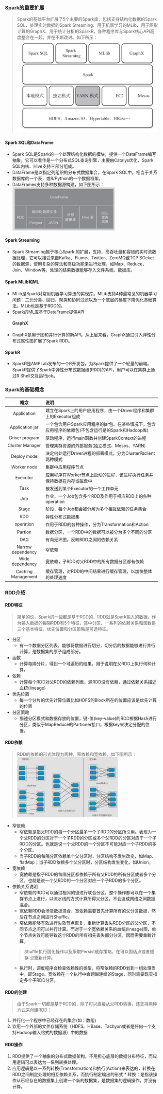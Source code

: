 ### Spark的重要扩展

> Spark的基础平台扩展了5个主要的Spark库，包括支持结构化数据的Spark SQL、处理实时数据的Spark Streaming、用于机器学习的MLib、用于图形计算的GraphX、用于统计分析的SparkR，各种程序库与Spark核心API高度整合在一起，并在不断改进。如下所示：  
>     ![spakr结构图](../img/spark_arch.png)

#### Spark SQL和DataFrame

* Spark SQL是Spark的一个处理结构化数据的模块，提供一个DataFrame编写抽象。它可以看作是一个分布式SQL查询引擎，主要由Catalys优化、Spark SQL内核、Hive支持三部分组成。
* DataFrame是以指定列组织的分布式数据集合，在Spark SQL中，相当于关系数据库的一个表，或R/Python的一个数据框架。
* DataFrames支持多种数据源构建，如下图所示：
  ![DataFrames支持多种数据源构建](../img/dataframes_data.png)

#### Spark Streaming

* Spark Streaming属于核心Spark 的扩展，支持，高吞吐量和容错的实时流数据处理，它可以接受来自Kafka、Flume、Twitter、ZeroMQ或TCP SOcket的数据源，使用复杂的算法和高级功能来进行处理，如Map、Reduce、Join、Window等，处理的结果数据能够存入文件系统、数据库。

#### Spark MLib和ML

* MLib是Spark对常用机器学习算法的实现库。MLib支持4种最常见的机器学习问题：二元分类、回归、聚类和协同过滤以及一个底层的梯度下降优化基础算法。MLib也是基于RDD的。
* Spark的ML库基于DataFrame提供API
  #### GraphX
* GraphX是用于图和并行计算的新API。从上层来看，GraphX通过引入弹性分布式属性图扩展了Spark RDD。

#### SparkR

* SparkR是AMPLab发布的一个R开发包，为Spark提供了一个轻量的前端。SparkR提供了Spark中弹性分布式数据级\(RDD\)的API，用户可以在集群上通过R Shell交互运行job。

### Spark的基础概念

| 概念 | 说明 |
| :---: | :--- |
| Application | 建立在Spark上的用户应用程序，由一个Driver程序和集群上的Executor组成 |
| Application jar | 一个包含用户Spark应用程序的jar包。在某些情况下，包含应用程序的依赖包\(不包含运行是的Spark和Hadoop库\) |
| Driver program | 驱动程序，运行main函数并创建SparkContext的进程 |
| Cluster Manager | 管理集群资源的外部服务\(独立模式、Mesos、YARN\) |
| Deploy mode | 决定何处运行Driver进程的部署模式，分为Cluster和client两种模式 |
| Worker node | 集群中应用程序节点 |
| Executor | 应用程序在Worker节点上启动的进程，该进程执行任务并保持数据在内存或磁盘中 |
| Task | 被发送到某个Executor的一个工作单元 |
| Job | 作业，一个Job包含多个RDD及作用于相应RDD上的各种operation |
| Stage | 阶段，每个Job都会被分解为多个相互依赖的任务集合 |
| RDD | 弹性分布式数据集 |
| operation | 作用于RDD的各种操作，分为Transformation和Action |
| Partion | 数据分区，一个RDD中的数据可以被分为多个不同的分区 |
| DAG | 有向无环图，反映RDD之间的依赖关系 |
| Narrow dependency | 窄依赖 |
| Wide dependency | 宽依赖，子RDD对父RDD中的所有数据分区都有依赖 |
| Caching Management | 缓存管理，对RDD的中间结果进行缓存管理，以加快整体的处理速度 |

### RDD介绍
#### RDD特征
  > 简单的说，Spark的一些都是基于RDD的，RDD就是Spark输入的数据，作为输入数据的每隔RDD有5个特征，其中分区、一系列的依赖关系和函数是三个基本特征，优先位置和分区策略是可选特征。

* 分区
  * 有一个数据分区列表，能够将数据进行切分，切分后的数据能够进行并行计算，是数据集的原子组成部分。
* 函数
  * 计算每隔分片，得到一个可遍历的结果，用于说明在父RDD上执行何种计算。
* 依赖
  * 计算每个RDD对父RDD的依赖列表，源RDD没有依赖，通过依赖关系描述血统(lineage)
* 优先位置
  * 每一个分片的优先计算位置比如HDFS的Block所在的位置应该是优先计算的位置
* 分区策略
  * 描述分区模式和数据存放的位置，键-值(key-value)的RDD根据Hash进行分区，类似于MapReduce的Partioner接口，根据key来决定分配的位置。
  
#### RDD依赖
  > RDD的依赖的形式体现为两种，窄依赖和宽依赖，如下图所示：
  ![](../img/dependency.png)
  
  
* 窄依赖
  * 窄依赖是指父RDD的每一个分区最多一个子RDD的分区所引用。表现为一个父RDD的分区对于一个子RDD的分区或多个父RDD的分区对应于一个子RDD的分区。也就是说一个父RDD的一个分区不可能对应一个子RDD的多个分区。
  * 当子RDD的每隔分区依赖单个父分区时，分区结构不发生改变，如Map、flatMap；当子RDD依赖多个父分区时，分区结构发生变化，如Union。
* 宽依赖
  * 宽依赖是指子RDD的每隔分区都依赖于所有父RDD的所有分区或者多个分区。也就是说一个父RDD的一个分区对应一个子RDD的多个分区。
* 依赖关系说明
  * 窄依赖的RDD可以通过相同的键进行联合分区，整个操作都可以在一个集群节点上进行，以流水线的方式计算所得父分区，不会造成网络之间数据混合。
  * 宽依赖RDD会涉及数据混合，宽依赖需要首先计算所有的父分区数据，然后在节点之间进行Shuffle。
  * 窄依赖能够有效进行失效节点恢复，重新计算丢失RDD分区的父分区，不同节点之间可以并行计算。而对于一个宽依赖关系的血统(lineage)图，单个节点失效可能导致这个RDD的所有祖先丢失部分分区，因而需要重新计算。
  > Shuffle执行固化操作以及采取Persist缓存策略，在可以固话点或者缓存 点重新计算。
  * 执行时，调度程序会检查依赖性的类型，将窄依赖的RDD划到一组处理当中，即Stage。宽依赖在一个执行中会跨越连续的Stage，同时需要现实指定多个子RDD分区。

#### RDD的创建
  > 由于Spark一切都是基于RDD的，除了可以直接从父RDD转换，还支持两种方式来创建RDD：
  1. 并行化一个程序中已经存在的集合(如：数组)
  2. 饮用一个外部的文件存储系统（HDFS、HBase、Tachyon或者是任何一个支持Hadoop输入格式的数据源）中的数据

#### RDD操作
  1. RDD提供了一个抽象的分布式数据架构，不用担心底层的数据分布特征，而应用逻辑可以表达为一系列转换处理。
  2. 应用逻辑是以一系列转换(Transformation)和执行(Action)来表达的，转换在RDD之间制定处理的相互依赖关系，而执行制定输出的形式
    * 转换：是指该操作从已经存在的数据集上创建一个新的数据集，是数据集的逻辑操作，并没有计算。
